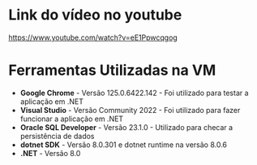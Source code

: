 # Link do vídeo no youtube
https://www.youtube.com/watch?v=eE1Ppwcqgog

# Ferramentas Utilizadas na VM

- **Google Chrome** - Versão 125.0.6422.142 - Foi utilizado para testar a aplicação em .NET
- **Visual Studio** - Versão Community 2022 - Foi utilizado para fazer funcionar a aplicação em .NET
- **Oracle SQL Developer** - Versão 23.1.0 - Utilizado para checar a persistência de dados
- **dotnet SDK** - Versão 8.0.301 e dotnet runtime na versão 8.0.6
- **.NET** - Versão 8.0
